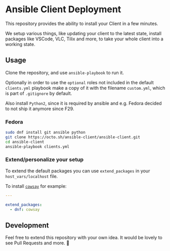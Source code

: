Ansible Client Deployment
===

This repository provides the ability to install your Client in a few minutes.

We setup various things, like updating your client to the latest state, install packages like VSCode, VLC, Tilix and more, to take your whole client into a working state.

Usage
---

Clone the repository, and use `ansible-playbook` to run it.

Optionally in order to use the `optional` roles not included in the default `clients.yml` playbook make a copy of it with the filename `custom.yml`, which is part of `.gitignore` by default.

Also install `Python2`, since it is required by ansible and e.g. Fedora decided to not ship it anymore since F29.

### Fedora

```bash
sudo dnf install git ansible python
git clone https://octo.sh/ansible-client/ansible-client.git
cd ansible-client
ansible-playbook clients.yml
```

### Extend/personalize your setup

To extend the default packages you can use `extend_packages` in your `host_vars/localhost` file.

To install [`cowsay`](https://en.wikipedia.org/wiki/Cowsay) for example:

```yaml
---

extend_packages:
  - dnf: cowsay

```


Development
---

Feel free to extend this repository with your own idea. It would be lovely to see Pull Requests and more. :wave:
